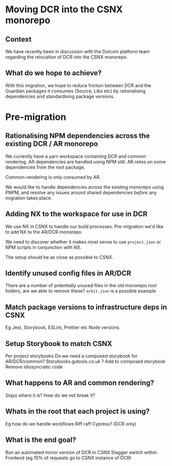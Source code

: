 # Moving DCR into the CSNX monorepo

## Context

We have recently been in discussion with the Dotcom platform team regarding the relocation of DCR into the CSNX monorepo.

## What do we hope to achieve?

With this migration, we hope to reduce friction between DCR and the Guardian packages it consumes (Source, Libs etc) by rationalising dependencies and standardising package versions.

# Pre-migration

## Rationalising NPM dependencies across the existing DCR / AR monorepo

We currently have a yarn workspace containing DCR and common rendering. AR dependencies are handled using NPM still. AR relies on some dependencies from the root package.

Common-rendering is only consumed by AR.

We would like to handle dependencies across the existing monorepo using PNPM, and resolve any issues around shared dependencies _before_ any migration takes place.

## Adding NX to the workspace for use in DCR

We use NX in CSNX to handle our build processes. Pre-migration we'd like to add NX to the AR/DCR monorepo.

We need to discover whether it makes most sense to use `project.json` or NPM scripts in conjunction with NX.

The setup should be as close as possible to CSNX.

## Identify unused config files in AR/DCR

There are a number of potentially unused files in the old monorepo root folders, are we able to remove these? `arkit.json` is a possible example

## Match package versions to infrastructure deps in CSNX

Eg Jest, Storybook, ESLint, Prettier etc
Node versions

## Setup Storybook to match CSNX

Per project storybooks
Do we need a composed storybook for AR/DCR/common?
Storybooks.gutools.co.uk ?
Add to composed storybook
Remove idiosyncratic code

## What happens to AR and common rendering?

Stays where it is?
How do we not break it?

## Whats in the root that each project is using?

Eg how do we handle workflows
Riff raff
Cypress? (DCR only)

## What is the end goal?

Run an automated mirror version of DCR in CSNX
Stagger switch within Frontend (eg 10% of requests go to CSNX instance of DCR)
